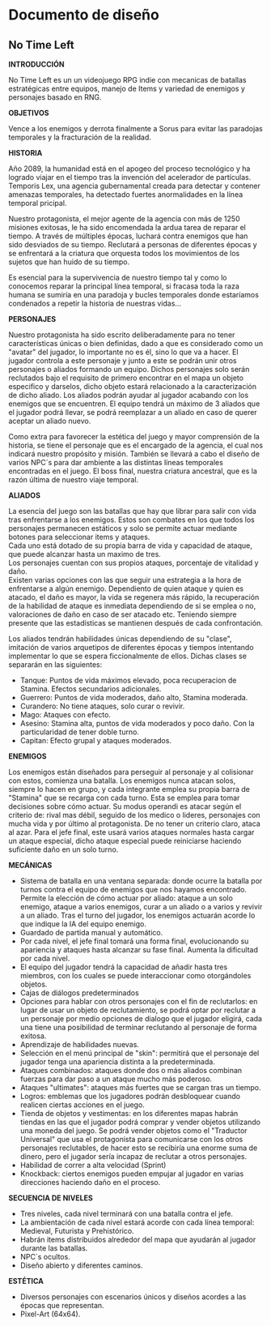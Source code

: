 # Documento de diseño

## No Time Left

**INTRODUCCIÓN**

No Time Left es un un videojuego RPG indie con mecanicas de batallas estratégicas entre equipos, manejo de Items y variedad de enemigos y personajes basado en RNG.

**OBJETIVOS** 

Vence a los enemigos y derrota finalmente a Sorus para evitar las paradojas temporales y la fracturación de la realidad.

**HISTORIA**

Año 2089, la humanidad está en el apogeo del proceso tecnológico y ha logrado viajar en el tiempo tras la invención del acelerador de partículas. Temporis Lex, una agencia gubernamental creada para detectar y contener amenazas temporales, ha detectado fuertes anormalidades en la línea temporal pricipal.

Nuestro protagonista, el mejor agente de la agencia con más de 1250 misiones exitosas, le ha sido encomendada la ardua tarea de reparar el tiempo. A través de múltiples épocas, luchará contra enemigos que han sido desviados de su tiempo. Reclutará a personas de diferentes épocas y se enfrentará a la criatura que orquesta todos los movimientos de los sujetos que han huido de su tiempo.

Es esencial para la supervivencia de nuestro tiempo tal y como lo conocemos reparar la principal línea temporal, si fracasa toda la raza humana se sumiría en una paradoja y bucles temporales donde estaríamos condenados a repetir la historia de nuestras vidas...

**PERSONAJES**

Nuestro protagonista ha sido escrito deliberadamente para no tener características únicas o bien definidas, dado a que es considerado como un "avatar" del jugador, lo importante no es él, sino lo que va a hacer. El jugador controla a este personaje y junto a este se podrán unir otros personajes o aliados formando un equipo. Dichos personajes solo serán reclutados bajo el requisito de primero encontrar en el mapa un objeto especifico y darselos, dicho objeto estará relacionado a la caracterización de dicho aliado. Los aliados podrán ayudar al jugador acabando con los enemigos que se encuentren. El equipo tendrá un máximo de 3 aliados que el jugador podrá llevar, se podrá reemplazar a un aliado en caso de querer aceptar un aliado nuevo.

Como extra para favorecer la estética del juego y mayor comprensión de la historia, se tiene el personaje que es el encargado de la agencia, el cual nos indicará nuestro propósito y misión. También se llevará a cabo el diseño de varios NPC´s para dar ambiente a las distintas líneas temporales encontradas en el juego. El boss final, nuestra criatura ancestral, que es la razón última de nuestro viaje temporal. 

**ALIADOS**

La esencia del juego son las batallas que hay que librar para salir con vida tras enfrentarse a los enemigos. Estos son combates en los que todos los personajes permanecen estáticos y solo se permite actuar mediante botones para seleccionar items y ataques.\
Cada uno está dotado de su propia barra de vida y capacidad de ataque, que puede alcanzar hasta un maximo de tres.\
Los personajes cuentan con sus propios ataques, porcentaje de vitalidad y daño.\
Existen varias opciones con las que seguir una estrategia a la hora de enfrentarse a algún enemigo. Dependiento de quien ataque y quien es atacado, el daño es mayor, la vida se regenera más rápido, la recuperación de la habilidad de ataque es inmediata dependiendo de si se emplea o no, valoraciones de daño en caso de ser atacado  etc. Teniendo siempre presente que las estadísticas se mantienen después de cada confrontación.

Los aliados tendrán habilidades únicas dependiendo de su "clase",  imitación de varios arquetipos de diferentes épocas y tiempos intentando implementar lo que se espera ficcionalmente de ellos. Dichas clases se separarán en las siguientes:


* Tanque: Puntos de vida máximos elevado, poca recuperacion de Stamina. Efectos secundarios adicionales.
* Guerrero: Puntos de vida moderados, daño alto, Stamina moderada.
* Curandero: No tiene ataques, solo curar o revivir.
* Mago: Ataques con efecto.
* Asesino: Stamina alta, puntos de vida moderados y poco daño. Con la particularidad de tener doble turno.
* Capitan: Efecto grupal y ataques moderados.

**ENEMIGOS**

Los enemigos están diseñados para perseguir al personaje y al colisionar con estos, comienza una batalla. Los enemigos nunca atacan solos, siempre lo hacen en grupo, y cada integrante emplea su propia barra de "Stamina" que se recarga con cada turno. Esta se emplea para tomar decisiones sobre cómo actuar. Su modus operandi es atacar según el criterio de: rival mas débil, seguido de los medico o lideres, personajes con mucha vida y por último al protagonista. De no tener un criterio claro, ataca al azar. Para el jefe final, este usará varios ataques normales hasta cargar un ataque especial, dicho ataque especial puede reiniciarse haciendo suficiente daño en un solo turno.

**MECÁNICAS**

*   Sistema de batalla en una ventana separada: donde ocurre la batalla por turnos contra el equipo de enemigos que nos hayamos encontrado. Permite la elección de cómo actuar por aliado: ataque a un solo enemigo, ataque a varios enemigos, curar a un aliado o a varios y revivir a un aliado. Tras el turno del jugador, los enemigos actuarán acorde lo que indique la IA del equipo enemigo.
*   Guardado de partida manual y automático.
*   Por cada nivel, el jefe final tomará una forma final, evolucionando su apariencia y ataques hasta alcanzar su fase final. Aumenta la dificultad por cada nivel.
*   El equipo del jugador tendrá la capacidad de añadir hasta tres miembros, con los cuales se puede interaccionar como otorgándoles objetos.
*   Cajas de diálogos predeterminados
*   Opciones para hablar con otros personajes con el fin de reclutarlos: en lugar de usar un objeto de reclutamiento, se podrá optar por reclutar a un personaje por medio opciones de dialogo que el jugador eligirá, cada una tiene una posibilidad de terminar reclutando al personaje de forma exitosa.
*   Aprendizaje de habilidades nuevas.
*   Selección en el menú principal de "skin": permitirá que el personaje del jugador tenga una apariencia distinta a la predeterminada.
*   Ataques combinados: ataques donde dos o más aliados combinan fuerzas para dar paso a un ataque mucho más poderoso.
*   Ataques "ultimates": ataques más fuertes que se cargan tras un tiempo.
*   Logros: emblemas que los jugadores podrán desbloquear cuando realicen ciertas acciones en el juego.
*   Tienda de objetos y vestimentas: en los diferentes mapas habrán tiendas en las que el jugador podrá comprar y vender objetos utilizando una moneda del juego. Se podrá vender objetos como el "Traductor Universal" que usa el protagonista para comunicarse con los otros personajes reclutables, de hacer esto se recibiría una enorme suma de dinero, pero el jugador sería incapaz de reclutar a otros personajes.
*   Habilidad de correr a alta velocidad (Sprint)
*   Knockback: ciertos enemigos pueden empujar al jugador en varias direcciones haciendo daño en el proceso.

**SECUENCIA DE NIVELES**

*   Tres niveles, cada nivel terminará con una batalla contra el jefe.
*   La ambientación de cada nivel estará acorde con cada línea temporal: Medieval, Futurista y Prehistórico.
*   Habrán items distribuidos alrededor del mapa que ayudarán al jugador durante las batallas.
*   NPC´s ocultos.
*   Diseño abierto y diferentes caminos. 

**ESTÉTICA**

*   Diversos personajes con escenarios únicos y diseños acordes a las épocas que representan.
*   Pixel-Art (64x64).








